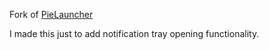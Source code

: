 Fork of [PieLauncher](https://github.com/markusfisch/PieLauncher)

I made this just to add notification tray opening functionality.